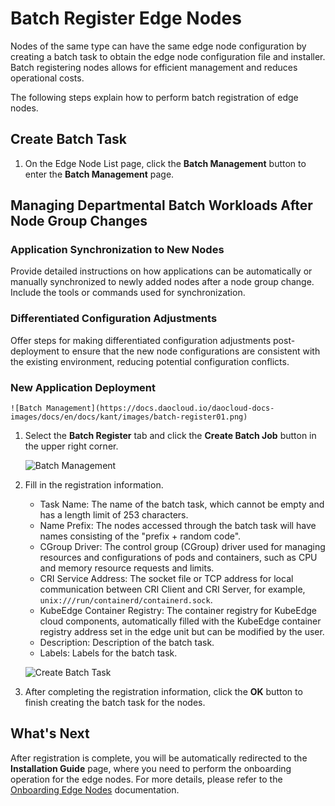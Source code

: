 # Batch Register Edge Nodes

Nodes of the same type can have the same edge node configuration by creating a batch task to obtain the edge node configuration file and installer. Batch registering nodes allows for efficient management and reduces operational costs.

The following steps explain how to perform batch registration of edge nodes.

## Create Batch Task

1. On the Edge Node List page, click the __Batch Management__ button to enter the __Batch Management__ page.


## Managing Departmental Batch Workloads After Node Group Changes

### Application Synchronization to New Nodes
Provide detailed instructions on how applications can be automatically or manually synchronized to newly added nodes after a node group change. Include the tools or commands used for synchronization.

### Differentiated Configuration Adjustments
Offer steps for making differentiated configuration adjustments post-deployment to ensure that the new node configurations are consistent with the existing environment, reducing potential configuration conflicts.

### New Application Deployment
    ![Batch Management](https://docs.daocloud.io/daocloud-docs-images/docs/en/docs/kant/images/batch-register01.png)

1. Select the __Batch Register__ tab and click the __Create Batch Job__ button in the upper right corner.

    ![Batch Management](https://docs.daocloud.io/daocloud-docs-images/docs/en/docs/kant/images/batch-register02.png)

1. Fill in the registration information.

    - Task Name: The name of the batch task, which cannot be empty and has a length limit of 253 characters.
    - Name Prefix: The nodes accessed through the batch task will have names consisting of the "prefix + random code".
    - CGroup Driver: The control group (CGroup) driver used for managing resources and configurations of pods and containers, such as CPU and memory resource requests and limits.
    - CRI Service Address: The socket file or TCP address for local communication between CRI Client and CRI Server, for example, `unix:///run/containerd/containerd.sock`.
    - KubeEdge Container Registry: The container registry for KubeEdge cloud components, automatically filled with the KubeEdge container registry address set in the edge unit but can be modified by the user.
    - Description: Description of the batch task.
    - Labels: Labels for the batch task.

    ![Create Batch Task](https://docs.daocloud.io/daocloud-docs-images/docs/en/docs/kant/images/batch-register03.png)

1. After completing the registration information, click the __OK__ button to finish creating the batch task for the nodes.

## What's Next

After registration is complete, you will be automatically redirected to the __Installation Guide__ page,
where you need to perform the onboarding operation for the edge nodes.
For more details, please refer to the [Onboarding Edge Nodes](./managed-node.md) documentation.
